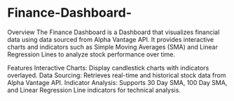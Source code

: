 # Finance-Dashboard-
Overview
The Finance Dashboard is a Dashboard that visualizes financial data using data sourced from Alpha Vantage API. It provides interactive charts and indicators such as Simple Moving Averages (SMA) and Linear Regression Lines to analyze stock performance over time.

Features
Interactive Charts: Display candlestick charts with indicators overlayed.
Data Sourcing: Retrieves real-time and historical stock data from Alpha Vantage API.
Indicator Analysis: Supports 30 Day SMA, 100 Day SMA, and Linear Regression Line indicators for technical analysis.
